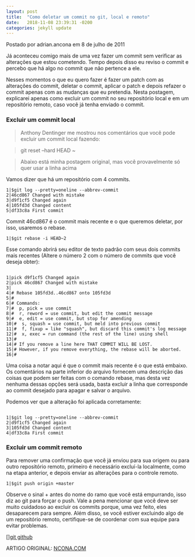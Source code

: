 ```yaml
---
layout: post
title:  "Como deletar um commit no git, local e remoto"
date:   2018-11-08 23:39:31 -0200
categories: jekyll update
---
```


Postado por adrian.ancona em 8 de julho de 2011

Já aconteceu comigo mais de uma vez fazer um commit sem verificar as alterações que estou cometendo. Tempo depois disso eu reviso o commit e percebo que há algo no commit que não pertence a ele.

Nesses momentos o que eu quero fazer é fazer um patch com as alterações do commit, deletar o commit, aplicar o patch e depois refazer o commit apenas com as mudanças que eu pretendia. Nesta postagem, explicarei apenas como excluir um commit no seu repositório local e em um repositório remoto, caso você já tenha enviado o commit.

### Excluir um commit local

>Anthony Dentinger me mostrou nos comentários que você pode excluir um commit local fazendo:

>git reset –hard HEAD ~

>Abaixo está minha postagem original, mas você provavelmente só quer usar a linha acima

Vamos dizer que há um repositório com 4 commits.

```
1|$git log --pretty=oneline --abbrev-commit
2|46cd867 Changed with mistake
3|d9f1cf5 Changed again
4|105fd3d Changed content
5|df33c8a First commit

```

Commit 46cd867 é o commit mais recente e o que queremos deletar, por isso, usaremos o rebase.

```
1|$git rebase -i HEAD~2

```

Esse comando abrirá seu editor de texto padrão com seus dois commits mais recentes (Altere o número 2 com o número de commits que você deseja obter):

```

1|pick d9f1cf5 Changed again
2|pick 46cd867 Changed with mistake
3|
4|# Rebase 105fd3d..46cd867 onto 105fd3d
5|#
6|# Commands:
7|#  p, pick = use commit
8|#  r, reword = use commit, but edit the commit message
9|#  e, edit = use commit, but stop for amending
10|#  s, squash = use commit, but meld into previous commit
11|#  f, fixup = like "squash", but discard this commit's log message
12|#  x, exec = run command (the rest of the line) using shell
13|#
14|# If you remove a line here THAT COMMIT WILL BE LOST.
15|# However, if you remove everything, the rebase will be aborted.
16|#

```

Uma coisa a notar aqui é que o commit mais recente é o que está embaixo. Os comentários na parte inferior do arquivo fornecem uma descrição das coisas que podem ser feitas com o comando rebase, mas desta vez nenhuma dessas opções será usada, basta excluir a linha que corresponde ao commit desejado para apagar e salvar o arquivo.

Podemos ver que a alteração foi aplicada corretamente:


```

1|$git log --pretty=oneline --abbrev-commit
2|d9f1cf5 Changed again
3|105fd3d Changed content
4|df33c8a First commit

```

### Excluir um commit remoto

Para remover uma confirmação que você já enviou para sua origem ou para outro repositório remoto, primeiro é necessário excluí-la localmente, como na etapa anterior, e depois enviar as alterações para o controle remoto.

```
1|$git push origin +master

```

Observe o sinal + antes do nome do ramo que você está empurrando, isso diz ao git para forçar o push. Vale a pena mencionar que você deve ser muito cuidadoso ao excluir os commits porque, uma vez feito, eles desaparecem para sempre. Além disso, se você estiver excluindo algo de um repositório remoto, certifique-se de coordenar com sua equipe para evitar problemas.

[[]git  github](https://ncona.com/tag/git)


ARTIGO ORIGINAL: [NCONA.COM](https://ncona.com/2011/07/how-to-delete-a-commit-in-git-local-and-remote/)















